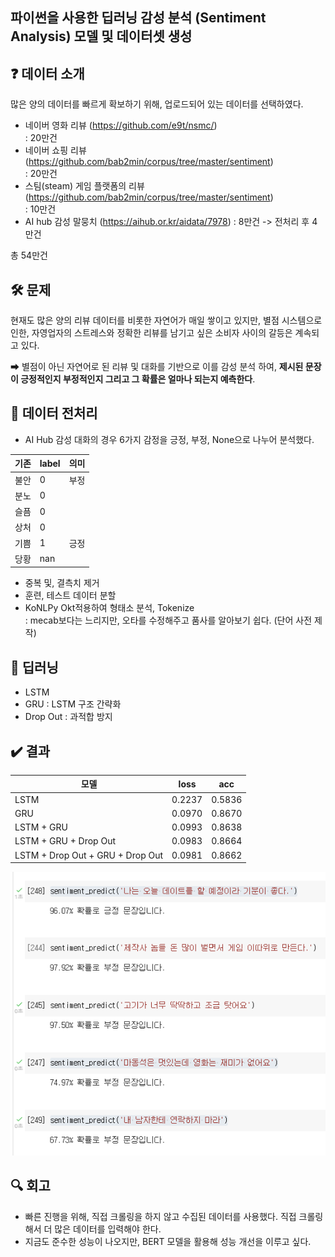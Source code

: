 ## 파이썬을 사용한 딥러닝 감성 분석 (Sentiment Analysis) 모델 및 데이터셋 생성

## ❓ 데이터 소개

 많은 양의 데이터를 빠르게 확보하기 위해, 업로드되어 있는 데이터를 선택하였다. 

- 네이버 영화 리뷰 (https://github.com/e9t/nsmc/)  
   : 20만건
- 네이버 쇼핑 리뷰(https://github.com/bab2min/corpus/tree/master/sentiment)   
: 20만건
- 스팀(steam) 게임 플랫폼의 리뷰  (https://github.com/bab2min/corpus/tree/master/sentiment)   
  : 10만건
- AI hub 감성 말뭉치 (https://aihub.or.kr/aidata/7978)
  : 8만건 -> 전처리 후 4만건

총 54만건

## 🛠 문제

현재도 많은 양의 리뷰 데이터를 비롯한 자연어가 매일 쌓이고 있지만, 별점 시스템으로 인한, 자영업자의 스트레스와 정확한 리뷰를 남기고 싶은 소비자 사이의 갈등은 계속되고 있다. 

➡ 별점이 아닌 자연어로 된 리뷰 및 대화를 기반으로 이를 감성 분석 하여,     **제시된 문장이 긍정적인지 부정적인지 그리고 그 확률은 얼마나 되는지 예측한다**. 

## 🧹 데이터 전처리

- AI Hub 감성 대화의 경우 6가지 감정을 긍정, 부정, None으로 나누어 분석했다. 

| 기존 | label | 의미 |
| --- | --- | --- |
| 불안 | 0 | 부정 |
| 분노 | 0 |  |
| 슬픔 | 0 | 
| 상처 | 0|
| 기쁨 |1 | 긍정
| 당황 |nan

-  중복 및, 결측치 제거
- 훈련, 테스트 데이터 분할
- KoNLPy Okt적용하여 형태소 분석, Tokenize  
  : mecab보다는 느리지만, 오타를 수정해주고 품사를 알아보기 쉽다. (단어 사전 제작)

## 🧠 딥러닝 
- LSTM 
- GRU  : LSTM 구조 간략화
- Drop Out : 과적합 방지


## ✔️ 결과

| 모델 | loss | acc |
| --- | --- | --- |
| LSTM| 0.2237 | 0.5836 |
| GRU  | 0.0970 | 0.8670 |
| LSTM + GRU | 0.0993 | 0.8638 |
| LSTM + GRU + Drop Out  | 0.0983 | 0.8664 |
| LSTM + Drop Out + GRU + Drop Out| 0.0981 | 0.8662 |



![캡처](/image/test.PNG)

## 🔍 회고

- 빠른 진행을 위해, 직접 크롤링을 하지 않고 수집된 데이터를 사용했다. 직접 크롤링해서 더 많은 데이터를 입력해야 한다.
- 지금도 준수한 성능이 나오지만, BERT 모델을 활용해 성능 개선을 이루고 싶다. 


